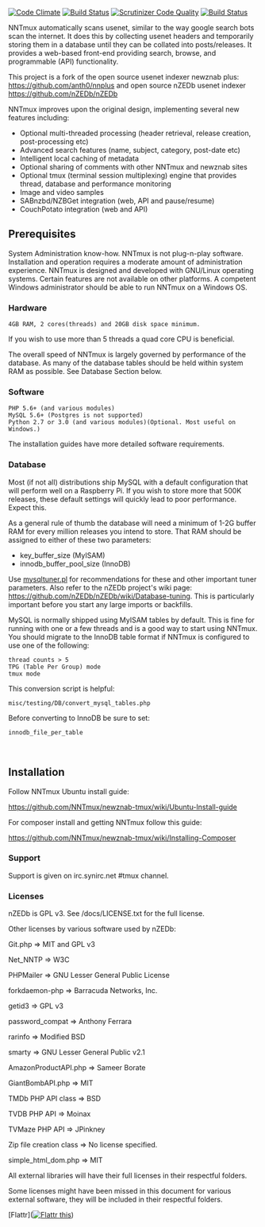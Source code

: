 [![Code Climate](https://codeclimate.com/github/NNTmux/newznab-tmux/badges/gpa.svg)](https://codeclimate.com/github/NNTmux/newznab-tmux)  [![Build Status](https://scrutinizer-ci.com/g/NNTmux/newznab-tmux/badges/build.png?b=dev)](https://scrutinizer-ci.com/g/NNTmux/newznab-tmux/build-status/dev) [![Scrutinizer Code Quality](https://scrutinizer-ci.com/g/NNTmux/newznab-tmux/badges/quality-score.png?b=dev)](https://scrutinizer-ci.com/g/NNTmux/newznab-tmux/?branch=dev)
[![Build Status](https://travis-ci.org/NNTmux/newznab-tmux.svg?branch=dev)](https://travis-ci.org/NNTmux/newznab-tmux)



NNTmux automatically scans usenet, similar to the way google search bots scan the internet. It does this by collecting usenet headers and temporarily storing them in a database until they can be collated into posts/releases. It provides a web-based front-end providing search, browse, and programmable (API) functionality.

This project is a fork of the open source usenet indexer newznab plus: https://github.com/anth0/nnplus and open source nZEDb usenet indexer https://github.com/nZEDb/nZEDb

NNTmux improves upon the original design, implementing several new features including:

- Optional multi-threaded processing (header retrieval, release creation, post-processing etc)
- Advanced search features (name, subject, category, post-date etc)
- Intelligent local caching of metadata
- Optional sharing of comments with other NNTmux and newznab sites
- Optional tmux (terminal session multiplexing) engine that provides thread, database and performance monitoring
- Image and video samples
- SABnzbd/NZBGet integration (web, API and pause/resume)
- CouchPotato integration (web and API)


## Prerequisites

System Administration know-how. NNTmux is not plug-n-play software. Installation and operation requires a moderate amount of administration experience. NNTmux is designed and developed with GNU/Linux operating systems. Certain features are not available on other platforms. A competent Windows administrator should be able to run NNTmux on a Windows OS.

### Hardware

	4GB RAM, 2 cores(threads) and 20GB disk space minimum.

If you wish to use more than 5 threads a quad core CPU is beneficial.

The overall speed of NNTmux is largely governed by performance of the database. As many of the database tables should be held within system RAM as possible. See Database Section below.

### Software

	PHP 5.6+ (and various modules)
	MySQL 5.6+ (Postgres is not supported)
	Python 2.7 or 3.0 (and various modules)(Optional. Most useful on Windows.)
The installation guides have more detailed software requirements.

### Database

Most (if not all) distributions ship MySQL with a default configuration that will perform well on a Raspberry Pi. If you wish to store more that 500K releases, these default settings will quickly lead to poor performance. Expect this.

As a general rule of thumb the database will need a minimum of 1-2G buffer RAM for every million releases you intend to store. That RAM should be assigned to either of these two parameters:
- key_buffer_size			(MyISAM)
- innodb_buffer_pool_size	(InnoDB)

Use [mysqltuner.pl](http://mysqltuner.pl "MySQL tuner - Use it!") for recommendations for these and other important tuner parameters. Also refer to the nZEDb project's wiki page: https://github.com/nZEDb/nZEDb/wiki/Database-tuning. This is particularly important before you start any large imports or backfills.

MySQL is normally shipped using MyISAM tables by default. This is fine for running with one or a few threads and is a good way to start using NNTmux. You should migrate to the InnoDB table format if NNTmux is configured to use one of the following:

	thread counts > 5
	TPG (Table Per Group) mode
	tmux mode

This conversion script is helpful:

	misc/testing/DB/convert_mysql_tables.php

Before converting to InnoDB be sure to set:

	innodb_file_per_table

<br>


## Installation

 Follow NNTmux Ubuntu install guide:

 https://github.com/NNTmux/newznab-tmux/wiki/Ubuntu-Install-guide

 For composer install and getting NNTmux follow this guide:

 https://github.com/NNTmux/newznab-tmux/wiki/Installing-Composer

### Support

 Support is given on irc.synirc.net #tmux channel.

### Licenses

 nZEDb is GPL v3. See /docs/LICENSE.txt for the full license.

 Other licenses by various software used by nZEDb:

 Git.php => MIT and GPL v3

 Net_NNTP => W3C

 PHPMailer => GNU Lesser General Public License

 forkdaemon-php => Barracuda Networks, Inc.

 getid3 => GPL v3

 password_compat => Anthony Ferrara

 rarinfo => Modified BSD

 smarty => GNU Lesser General Public v2.1

 AmazonProductAPI.php => Sameer Borate

 GiantBombAPI.php => MIT

 TMDb PHP API class => BSD

 TVDB PHP API => Moinax

 TVMaze PHP API => JPinkney

 Zip file creation class => No license specified.

 simple_html_dom.php => MIT

 All external libraries will have their full licenses in their respectful folders.

 Some licenses might have been missed in this document for various external software, they will be included in their respectful folders.
 
 
 [Flattr](<a href="https://flattr.com/submit/auto?fid=jegg95&url=https%3A%2F%2Fgithub.com%2FNNTmux%2Fnewznab-tmux" target="_blank"><img src="//button.flattr.com/flattr-badge-large.png" alt="Flattr this" title="Flattr this" border="0"></a>)
